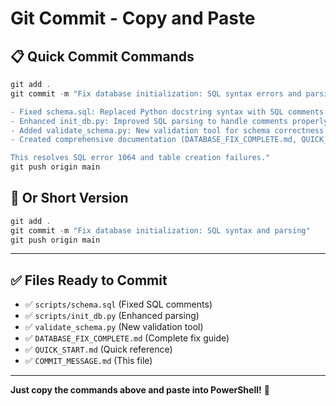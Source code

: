 # Git Commit - Copy and Paste

## 📋 Quick Commit Commands

```powershell
git add .
git commit -m "Fix database initialization: SQL syntax errors and parsing issues

- Fixed schema.sql: Replaced Python docstring syntax with SQL comments
- Enhanced init_db.py: Improved SQL parsing to handle comments properly
- Added validate_schema.py: New validation tool for schema correctness
- Created comprehensive documentation (DATABASE_FIX_COMPLETE.md, QUICK_START.md)

This resolves SQL error 1064 and table creation failures."
git push origin main
```

## 🎯 Or Short Version

```powershell
git add .
git commit -m "Fix database initialization: SQL syntax and parsing"
git push origin main
```

---

## ✅ Files Ready to Commit

- ✅ `scripts/schema.sql` (Fixed SQL comments)
- ✅ `scripts/init_db.py` (Enhanced parsing)
- ✅ `validate_schema.py` (New validation tool)
- ✅ `DATABASE_FIX_COMPLETE.md` (Complete fix guide)
- ✅ `QUICK_START.md` (Quick reference)
- ✅ `COMMIT_MESSAGE.md` (This file)

---

**Just copy the commands above and paste into PowerShell!** 🚀
